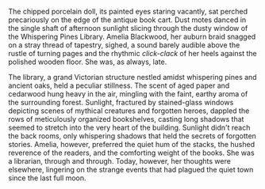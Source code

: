 The chipped porcelain doll, its painted eyes staring vacantly, sat perched precariously on the edge of the antique book cart.  Dust motes danced in the single shaft of afternoon sunlight slicing through the dusty window of the Whispering Pines Library.  Amelia Blackwood, her auburn braid snagged on a stray thread of tapestry, sighed, a sound barely audible above the rustle of turning pages and the rhythmic *click-clack* of her heels against the polished wooden floor.  She was, as always, late.

The library, a grand Victorian structure nestled amidst whispering pines and ancient oaks, held a peculiar stillness.  The scent of aged paper and cedarwood hung heavy in the air, mingling with the faint, earthy aroma of the surrounding forest.  Sunlight, fractured by stained-glass windows depicting scenes of mythical creatures and forgotten heroes, dappled the rows of meticulously organized bookshelves, casting long shadows that seemed to stretch into the very heart of the building.  Sunlight didn't reach the back rooms, only whispering shadows that held the secrets of forgotten stories.  Amelia, however, preferred the quiet hum of the stacks, the hushed reverence of the readers, and the comforting weight of the books. She was a librarian, through and through.  Today, however, her thoughts were elsewhere, lingering on the strange events that had plagued the quiet town since the last full moon.
